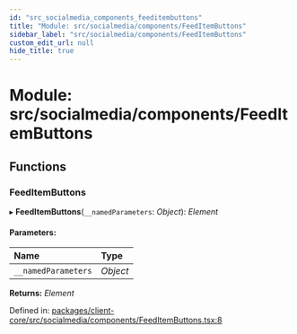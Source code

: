 ```yaml
---
id: "src_socialmedia_components_feeditembuttons"
title: "Module: src/socialmedia/components/FeedItemButtons"
sidebar_label: "src/socialmedia/components/FeedItemButtons"
custom_edit_url: null
hide_title: true
---
```


# Module: src/socialmedia/components/FeedItemButtons

## Functions

### FeedItemButtons

▸ **FeedItemButtons**(`__namedParameters`: *Object*): *Element*

#### Parameters:

Name | Type |
:------ | :------ |
`__namedParameters` | *Object* |

**Returns:** *Element*

Defined in: [packages/client-core/src/socialmedia/components/FeedItemButtons.tsx:8](https://github.com/xr3ngine/xr3ngine/blob/77d12cea0/packages/client-core/src/socialmedia/components/FeedItemButtons.tsx#L8)
